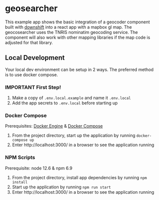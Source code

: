 # geosearcher

This example app shows the basic integration of a geocoder component built with
[downshift](https://github.com/downshift-js/downshift) into a react app with a
mapbox gl map. The geocosearcher uses the TNRIS nominatim geocoding service. The
component will also work with other mapping libraries if the map code is
adjusted for that library.

## Local Development
Your local dev environment can be setup in 2 ways. The preferred method is to
use docker compose.

### IMPORTANT First Step!
1. Make a copy of `.env.local.example` and name it `.env.local`
2. Add the app secrets to `.env.local` before starting up

### Docker Compose
Prerequisites: [Docker Engine](https://docs.docker.com/engine/) &
[Docker Compose](https://docs.docker.com/compose/)
1. From the project directory, start up the application by running
   `docker-compose up`
2. Enter http://localhost:3000/ in a browser to see the application running 

### NPM Scripts
Prerequisite: node 12.6 & npm 6.9
1. From the project directory, install app dependencies by running
   `npm install`
2. Start up the application by running `npm run start`
3. Enter http://localhost:3000/ in a browser to see the application running
